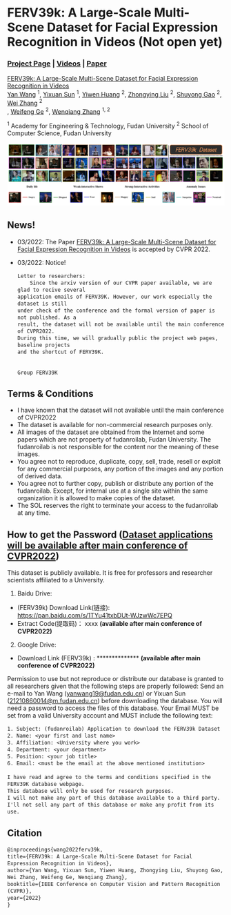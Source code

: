 # FERV39k: A Large-Scale Multi-Scene Dataset for Facial Expression Recognition in Videos (Not open yet)

### [Project Page](https://wangyanckxx.github.io/Proj_CVPR2022_FERV39k.html) | [Videos](#) | [Paper](https://arxiv.org/abs/2203.09463)

[FERV39k: A Large-Scale Multi-Scene Dataset for Facial Expression Recognition in Videos](https://arxiv.org/abs/2203.09463) <br>
 [Yan Wang](https://wangyanckxx.github.io/) <sup>1</sup>,
 [Yixuan Sun](http://www.fudanroilab.com/2019/10/07/YixuanSun.html) <sup>1</sup>,
 [Yiwen Huang](#) <sup>2</sup>,
 [Zhongying Liu](http://www.fudanroilab.com/2019/01/17/ZhongyingLiu.html) <sup>2</sup>,
 [Shuyong Gao](http://www.fudanroilab.com/2020/07/01/ShuyongGao.html) <sup>2</sup>,
 [Wei Zhang](https://faculty.fudan.edu.cn/zhangwei1234/zh_CN/jsxx/161831/jsxx/jsxx.htm) <sup>2</sup> <br>,
 [Weifeng Ge](http://www.weifengge.net/) <sup>2</sup>,
 [Wenqiang Zhang](http://faet.fudan.edu.cn/17/bb/c13532a137147/page.htm) <sup>1, 2</sup>

<sup>1</sup> Academy for Engineering & Technology, Fudan University
<sup>2</sup> School of Computer Science, Fudan University <br>

![总体介绍](./image/总体介绍.png)


## News!

- 03/2022: The Paper [FERV39k: A Large-Scale Multi-Scene Dataset for Facial Expression Recognition in Videos](https://arxiv.org/abs/2203.09463) is accepted by CVPR 2022.

- 03/2022: Notice!

  ```
  Letter to researchers:
      Since the arxiv version of our CVPR paper available, we are glad to recive several 
  application emails of FERV39K. However, our work especially the dataset is still 
  under check of the conference and the formal version of paper is not published. As a 
  result, the dataset will not be available until the main conference of CVPR2022. 
  During this time, we will gradually public the project web pages, baseline projects 
  and the shortcut of FERV39K.
  																																			                   
                                                                           Group FERV39K
  ```

  

<!-- ## Model Zoo

<center>

| Model          | Backbone | Pre-trained | Fine-tuned | WAR/UAR     | Trained-model                                                | Val-Results                                                  | # of Parameters |
| -------------- | -------- | ----------- | ---------- | ----------- | ------------------------------------------------------------ | ------------------------------------------------------------ | --------------- |
| ResNet18       | ResNet18 | -           | -          | 39.33/30.30 | [FERV39k-train-ResNet18](#) | [FERV39k-val-ResNet18](#) | 17M             |
| ResNet50       | ResNet50 | -           | -          | 30.57/22.47 | [FERV39k-train-ResNet50](#) | [FERV39k-val-ResNet50](#) | 124M            |
| VGG13          | VGG13    | -           | -          | 41.02/31.19 | [FERV39k-train-VGG13](#) | [FERV39k-val-VGG13](#) | 128M            |
| VGG16          | VGG16    | -           | -          | 41.66/32.01 | [FERV39k-train-VGG16](#) | [FERV39k-val-VGG16](#) | 134M            |
| R18-LSTM       | ResNet18 | -           | -          | 42.59/30.92 | [FERV39k-train-R18-LSTM](#) | [FERV39k-val-R18-LSTM](#) | 132M            |
| R50-LSTM       | ResNet50 | -           | -          | 40.75/32.12 | [FERV39k-train-R50-LSTM](#) | [FERV39k-val-R50-LSTM](#) | 57M             |
| VGG13-LSTM     | VGG13    | -           | -          | 43.37/32.41 | [FERV39k-train-VGG13-LSTM](#) | [FERV39k-val-VGG13-LSTM](#) | 133M            |
| VGG16-LSTM     | VGG16    | -           | -          | 41.70/30.93 | [FERV39k-train-VGG16-LSTM](#) | [FERV39k-val-VGG16-LSTM](#) | 138M            |
| C3D            | C3D      | -           | -          | 31.69/22.68 | [FERV39k-train-C3D](#) | [FERV39k-val-C3D](#) | 78M             |
| I3D            | I3D      | -           | -          | 38.78/30.17 | [FERV39k-train-I3D](#) | [FERV39k-val-I3D](#) | 12M             |
| 3D-R18         | ResNet18 | -           | -          | 37.57/26.67 | [FERV39k-train-3D-R18](#) | [FERV39k-val-3D-R18](#) | 33M             |
| Two C3D        | C3D      | -           | -          | 41.77/30.72 | [FERV39k-train-Two-C3D](#) | [FERV39k-val-Two-C3D](#) | 97M             |
| Two I3D        | I3D      | -           | -          | 41.30/31.01 | [FERV39k-train-Two-I3D](#) | [FERV39k-val-Two-I3D](#) | 26M             |
| Two 3D-R18     | ResNet18 | -           | -          | 42.28/30.55 | [FERV39k-train-Two-3D-R18](#) | [FERV39k-val-Two-3D-R18](#) | 67M             |
| Two R18-LSTM   | ResNet18 | -           | -          | 43.20/31.28 | [FERV39k-train-Two-R18-LSTM](#) | [FERV39k-val-Two-R18-LSTM](#) | 27M             |
| Two VGG13-LSTM | VGG13    | -           | -          | 44.54/32.79 | [FERV39k-train-Two-VGG13-LSTM](#) | [FERV39k-val-Two-VGG13-LSTM](#) | 144M            |
| RS18-LSTM      | ResNet18 | MS-Celeb-1M | FERV39k    | 41.XX/31.XX | [FERV39k-train-R18-LSTM-MS-Celeb-1M](#) | [FERV39k-val-LSTM-MS-Celeb-1M](#) | 132M            |
| RS18-LSTM      | ResNet18 | DFEW        | FERV39k    | 41.XX/29.XX | [FERV39k-train-R18-LSTM-DFEW](#) | [FERV39k-val-LSTM-DFEW](#) | 132M            |
| RS50-LSTM      | ResNet50 | MS-Celeb-1M | FERV39k    | 46.XX/34.XX | [FERV39k-train-R50-LSTM-MS-Celeb-1M](#) | [FERV39k-val-LSTM-MS-Celeb-1M](#) | 57M             |
| RS50-LSTM      | ResNet50 | DFEW        | FERV39k    | 41.XX/29.XX | [FERV39k-train-R50-LSTM-DFEW](#) | [FERV39k-val-LSTM-DFEW](#) | 57M             |
 -->

## Terms & Conditions
- I have known that the dataset will not available until the main conference of CVPR2022
- The dataset is available for non-commercial research purposes only.
- All images of the dataset are obtained from the Internet and some papers which are not property of fudanroilab, Fudan University. The fudanroilab is not responsible for the content nor the meaning of these images.
- You agree not to reproduce, duplicate, copy, sell, trade, resell or exploit for any commercial purposes, any portion of the images and any portion of derived data.
- You agree not to further copy, publish or distribute any portion of the fudanroilab. Except, for internal use at a single site within the same organization it is allowed to make copies of the dataset.
- The SOL reserves the right to terminate your access to the fudanroilab at any time.

## How to get the Password (**<u>Dataset applications will be available after main conference of CVPR2022</u>**)

This dataset is publicly available. It is free for professors and researcher scientists affiliated to a University.
1. Baidu Drive:
* (FERV39k) Download Link(链接): https://pan.baidu.com/s/1TYu41txbDUt-WJzwWc7EPQ  
* Extract Code(提取码)： xxxx **(available after main conference of CVPR2022)**
2. Google Drive:
* Download Link (FERV39k) : **************  **(available after main conference of CVPR2022)**

Permission to use but not reproduce or distribute our database is granted to all researchers given that the following steps are properly followed:
Send an e-mail to Yan Wang (yanwang19@fudan.edu.cn) or Yixuan Sun (21210860014@m.fudan.edu.cn) before downloading the database. You will need a password to access the files of this database. Your Email MUST be set from a valid University account and MUST include the following text:
```
1. Subject: (fudanroilab) Application to download the FERV39k Dataset          
2. Name: <your first and last name>
3. Affiliation: <University where you work>
4. Department: <your department>
5. Position: <your job title>
6. Email: <must be the email at the above mentioned institution>

I have read and agree to the terms and conditions specified in the FERV39K database webpage. 
This database will only be used for research purposes. 
I will not make any part of this database available to a third party. 
I'll not sell any part of this database or make any profit from its use.
```

 

## Citation

```
@inproceedings{wang2022ferv39k,
title={FERV39k: A Large-Scale Multi-Scene Dataset for Facial Expression Recognition in Videos},
author={Yan Wang, Yixuan Sun, Yiwen Huang, Zhongying Liu, Shuyong Gao, Wei Zhang, Weifeng Ge, Wenqiang Zhang},
booktitle={IEEE Conference on Computer Vision and Pattern Recognition (CVPR)},
year={2022}
}
```
